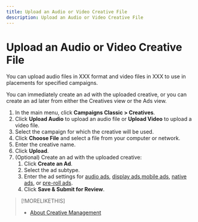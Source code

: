 ```yaml
---
title: Upload an Audio or Video Creative File
description: Upload an Audio or Video Creative File
---
```

# Upload an Audio or Video Creative File

You can upload audio files in XXX format and video files in XXX to use in placements for specified campaigns.

You can immediately create an ad with the uploaded creative, or you can create an ad later from either the Creatives view or the Ads view.

1. In the main menu, click **Campaigns Classic > Creatives**.
1. Click **Upload Audio** to upload an audio file or **Upload Video** to upload a video file.
1. Select the campaign for which the creative will be used.
1. Click **Choose File** and select a file from your computer  <!-- device possible? -->  or network.
1. Enter the creative name.
1. Click **Upload**.
1. (Optional) Create an ad with the uploaded creative:
   1. Click **Create an Ad**.
   1. Select the ad subtype.
   1. Enter the ad settings for [audio ads](/help/dsp/campaign-management/ads/ad-settings-audio.md), [display ads](/help/dsp/campaign-management/ads/ad-settings-display.md),[mobile ads](/help/dsp/campaign-management/ads/ad-settings-mobile.md), [native ads](/help/dsp/campaign-management/ads/ad-settings-native.md), or [pre-roll ads](/help/dsp/campaign-management/ads/ad-settings-pre-roll.md).
   1. Click **Save & Submit for Review**.

>[!MORELIKETHIS]
>
>* [About Creative Management](creative-about.md)
